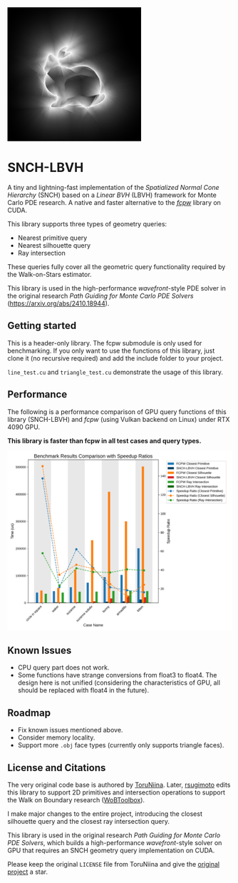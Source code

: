 <img src="teaser.png" alt="teaser" width="300" />

# SNCH-LBVH

A tiny and lightning-fast implementation of the *Spatialized Normal Cone Hierarchy* (SNCH) based on a *Linear BVH* (LBVH) framework for Monte Carlo PDE research. A native and faster alternative to the *[fcpw](https://github.com/rohan-sawhney/fcpw)* library on CUDA.

This library supports three types of geometry queries:

* Nearest primitive query
* Nearest silhouette query
* Ray intersection

These queries fully cover all the geometric query functionality required by the Walk-on-Stars estimator.

This library is used in the high-performance *wavefront*-style PDE solver in the original research *Path Guiding for Monte Carlo PDE Solvers* (https://arxiv.org/abs/2410.18944).

## Getting started

This is a header-only library. The fcpw submodule is only used for benchmarking. If you only want to use the functions of this library, just clone it (no recursive required) and add the include folder to your project.

`line_test.cu` and `triangle_test.cu` demonstrate the usage of this library.

## Performance

The following is a performance comparison of GPU query functions of this library (SNCH-LBVH) and *fcpw* (using Vulkan backend on Linux) under RTX 4090 GPU. 

**This library is faster than fcpw in all test cases and query types.**

![benchmark result](benchmark.png)

## Known Issues

* CPU query part does not work.
* Some functions have strange conversions from float3 to float4. The design here is not unified (considering the characteristics of GPU, all should be replaced with float4 in the future).

## Roadmap

* Fix known issues mentioned above.
* Consider memory locality.
* Support more `.obj` face types (currently only supports triangle faces).

## License and Citations

The very original code base is authored by [ToruNiina](https://github.com/ToruNiina/lbvh). Later, [rsugimoto](https://github.com/rsugimoto/lbvh) edits this library to support 2D primitives and intersection operations to support the Walk on Boundary research ([WoBToolbox](https://github.com/rsugimoto/WoBToolbox)). 

I make major changes to the entire project, introducing the closest silhouette query and the closest ray intersection query.

This library is used in the original research *Path Guiding for Monte Carlo PDE Solvers*, which builds a high-performance *wavefront*-style solver on GPU that requires an SNCH geometry query implementation on CUDA.

Please keep the original `LICENSE` file from ToruNiina and give the [original project](https://github.com/ToruNiina/lbvh) a star.

